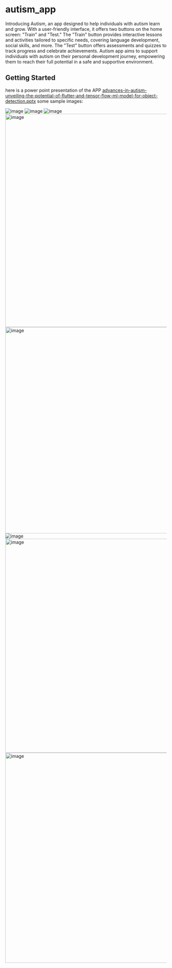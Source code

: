 # autism_app

Introducing Autism, an app designed to help individuals with autism learn and grow. With a user-friendly interface, it offers two buttons on the home screen: "Train" and "Test." The "Train" button provides interactive lessons and activities tailored to specific needs, covering language development, social skills, and more. The "Test" button offers assessments and quizzes to track progress and celebrate achievements. Autism app aims to support individuals with autism on their personal development journey, empowering them to reach their full potential in a safe and supportive environment.

## Getting Started



here is a power point presentation of the APP
[advances-in-autism-unveiling-the-potential-of-flutter-and-tensor-flow-ml-model-for-object-detection.pptx](https://github.com/STORMPEGASUS/AUTISM-APP/files/12186234/advances-in-autism-unveiling-the-potential-of-flutter-and-tensor-flow-ml-model-for-object-detection.pptx)
some sample images:

![image](https://github.com/STORMPEGASUS/AUTISM-APP/assets/84672906/97b74a27-396b-4f5d-9ff0-276afe04c6a7)
![image](https://github.com/STORMPEGASUS/AUTISM-APP/assets/84672906/7bd721ed-a598-40d7-9649-f7f093796047)
![image](https://github.com/STORMPEGASUS/AUTISM-APP/assets/84672906/5e065b46-621f-40a9-b98a-f1feee3b348a)
<img width="666" alt="image" src="https://github.com/STORMPEGASUS/AUTISM-APP/assets/84672906/4e323d0b-91e8-4d02-8bcf-db1840489d26">
<img width="644" alt="image" src="https://github.com/STORMPEGASUS/AUTISM-APP/assets/84672906/6538f9e7-b854-4c8e-834e-5bb2ac348c18">
![image](https://github.com/STORMPEGASUS/AUTISM-APP/assets/84672906/6ea87563-edc6-49e2-866d-6c25afcb5a96)
<img width="668" alt="image" src="https://github.com/STORMPEGASUS/AUTISM-APP/assets/84672906/798ccd09-5626-4f4e-90be-ed318fb11fa0">
<img width="656" alt="image" src="https://github.com/STORMPEGASUS/AUTISM-APP/assets/84672906/c45cc237-ea87-44c1-9f3a-ac1350d8a9cf">
